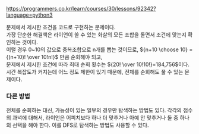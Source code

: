 https://programmers.co.kr/learn/courses/30/lessons/92342?language=python3

문제에서 제시한 조건을 코드로 구현하는 문제이다.  
가장 단순한 해결책은 라이언이 쏠 수 있는 화살의 모든 조합을 돌면서 조건에 맞는지 확인하는 것이다.  
이럴 경우 0~10의 값으로 중복조합으로 n개를 뽑는 것이므로, ${n+10 \choose 10} = {(n+10)! \over 10!n!}$ 만큼 순회해야 되고,  
문제에서 제시한 조건에 따라 최대 순회 횟수는 ${20! \over 10!10!}=184,756$이다.  
시간 복잡도가 커지는데 어느 정도 제한이 있기 때문에, 전체를 순회해도 풀 수 있는 문제이다.

### 다른 방법

전체를 순회하는 대신, 가능성이 있는 일부의 경우만 탐색하는 방법도 있다.
각각의 점수의 과녁에 대해서, 라이언은 어피치보다 하나 더 맞추거나 아예 안 맞추거나 둘 중 하나의 선택을 해야 한다.
이를 DFS로 탐색하는 방법도 사용할 수 있다.
